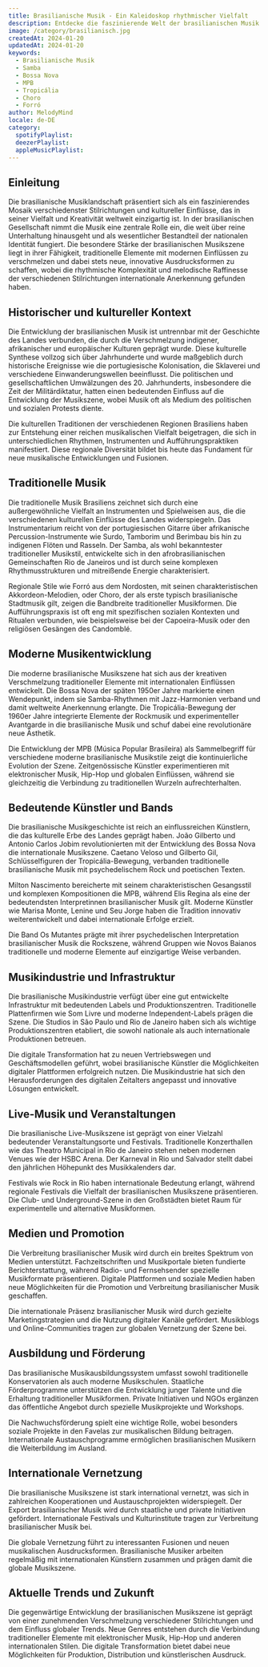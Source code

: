 ```yaml
---
title: Brasilianische Musik - Ein Kaleidoskop rhythmischer Vielfalt
description: Entdecke die faszinierende Welt der brasilianischen Musik - Von Samba und Bossa Nova bis zu modernem MPB
image: /category/brasilianisch.jpg
createdAt: 2024-01-20
updatedAt: 2024-01-20
keywords:
  - Brasilianische Musik
  - Samba
  - Bossa Nova
  - MPB
  - Tropicália
  - Choro
  - Forró
author: MelodyMind
locale: de-DE
category:
  spotifyPlaylist: 
  deezerPlaylist: 
  appleMusicPlaylist: 
---
```


## Einleitung

Die brasilianische Musiklandschaft präsentiert sich als ein faszinierendes Mosaik verschiedenster Stilrichtungen und kultureller Einflüsse, das in seiner Vielfalt und Kreativität weltweit einzigartig ist. In der brasilianischen Gesellschaft nimmt die Musik eine zentrale Rolle ein, die weit über reine Unterhaltung hinausgeht und als wesentlicher Bestandteil der nationalen Identität fungiert. Die besondere Stärke der brasilianischen Musikszene liegt in ihrer Fähigkeit, traditionelle Elemente mit modernen Einflüssen zu verschmelzen und dabei stets neue, innovative Ausdrucksformen zu schaffen, wobei die rhythmische Komplexität und melodische Raffinesse der verschiedenen Stilrichtungen internationale Anerkennung gefunden haben.

## Historischer und kultureller Kontext

Die Entwicklung der brasilianischen Musik ist untrennbar mit der Geschichte des Landes verbunden, die durch die Verschmelzung indigener, afrikanischer und europäischer Kulturen geprägt wurde. Diese kulturelle Synthese vollzog sich über Jahrhunderte und wurde maßgeblich durch historische Ereignisse wie die portugiesische Kolonisation, die Sklaverei und verschiedene Einwanderungswellen beeinflusst. Die politischen und gesellschaftlichen Umwälzungen des 20. Jahrhunderts, insbesondere die Zeit der Militärdiktatur, hatten einen bedeutenden Einfluss auf die Entwicklung der Musikszene, wobei Musik oft als Medium des politischen und sozialen Protests diente.

Die kulturellen Traditionen der verschiedenen Regionen Brasiliens haben zur Entstehung einer reichen musikalischen Vielfalt beigetragen, die sich in unterschiedlichen Rhythmen, Instrumenten und Aufführungspraktiken manifestiert. Diese regionale Diversität bildet bis heute das Fundament für neue musikalische Entwicklungen und Fusionen.

## Traditionelle Musik

Die traditionelle Musik Brasiliens zeichnet sich durch eine außergewöhnliche Vielfalt an Instrumenten und Spielweisen aus, die die verschiedenen kulturellen Einflüsse des Landes widerspiegeln. Das Instrumentarium reicht von der portugiesischen Gitarre über afrikanische Percussion-Instrumente wie Surdo, Tamborim und Berimbau bis hin zu indigenen Flöten und Rasseln. Der Samba, als wohl bekanntester traditioneller Musikstil, entwickelte sich in den afrobrasilianischen Gemeinschaften Rio de Janeiros und ist durch seine komplexen Rhythmusstrukturen und mitreißende Energie charakterisiert.

Regionale Stile wie Forró aus dem Nordosten, mit seinen charakteristischen Akkordeon-Melodien, oder Choro, der als erste typisch brasilianische Stadtmusik gilt, zeigen die Bandbreite traditioneller Musikformen. Die Aufführungspraxis ist oft eng mit spezifischen sozialen Kontexten und Ritualen verbunden, wie beispielsweise bei der Capoeira-Musik oder den religiösen Gesängen des Candomblé.

## Moderne Musikentwicklung

Die moderne brasilianische Musikszene hat sich aus der kreativen Verschmelzung traditioneller Elemente mit internationalen Einflüssen entwickelt. Die Bossa Nova der späten 1950er Jahre markierte einen Wendepunkt, indem sie Samba-Rhythmen mit Jazz-Harmonien verband und damit weltweite Anerkennung erlangte. Die Tropicália-Bewegung der 1960er Jahre integrierte Elemente der Rockmusik und experimenteller Avantgarde in die brasilianische Musik und schuf dabei eine revolutionäre neue Ästhetik.

Die Entwicklung der MPB (Música Popular Brasileira) als Sammelbegriff für verschiedene moderne brasilianische Musikstile zeigt die kontinuierliche Evolution der Szene. Zeitgenössische Künstler experimentieren mit elektronischer Musik, Hip-Hop und globalen Einflüssen, während sie gleichzeitig die Verbindung zu traditionellen Wurzeln aufrechterhalten.

## Bedeutende Künstler und Bands

Die brasilianische Musikgeschichte ist reich an einflussreichen Künstlern, die das kulturelle Erbe des Landes geprägt haben. João Gilberto und Antonio Carlos Jobim revolutionierten mit der Entwicklung des Bossa Nova die internationale Musikszene. Caetano Veloso und Gilberto Gil, Schlüsselfiguren der Tropicália-Bewegung, verbanden traditionelle brasilianische Musik mit psychedelischem Rock und poetischen Texten.

Milton Nascimento bereicherte mit seinem charakteristischen Gesangsstil und komplexen Kompositionen die MPB, während Elis Regina als eine der bedeutendsten Interpretinnen brasilianischer Musik gilt. Moderne Künstler wie Marisa Monte, Lenine und Seu Jorge haben die Tradition innovativ weiterentwickelt und dabei internationale Erfolge erzielt.

Die Band Os Mutantes prägte mit ihrer psychedelischen Interpretation brasilianischer Musik die Rockszene, während Gruppen wie Novos Baianos traditionelle und moderne Elemente auf einzigartige Weise verbanden.

## Musikindustrie und Infrastruktur

Die brasilianische Musikindustrie verfügt über eine gut entwickelte Infrastruktur mit bedeutenden Labels und Produktionszentren. Traditionelle Plattenfirmen wie Som Livre und moderne Independent-Labels prägen die Szene. Die Studios in São Paulo und Rio de Janeiro haben sich als wichtige Produktionszentren etabliert, die sowohl nationale als auch internationale Produktionen betreuen.

Die digitale Transformation hat zu neuen Vertriebswegen und Geschäftsmodellen geführt, wobei brasilianische Künstler die Möglichkeiten digitaler Plattformen erfolgreich nutzen. Die Musikindustrie hat sich den Herausforderungen des digitalen Zeitalters angepasst und innovative Lösungen entwickelt.

## Live-Musik und Veranstaltungen

Die brasilianische Live-Musikszene ist geprägt von einer Vielzahl bedeutender Veranstaltungsorte und Festivals. Traditionelle Konzerthallen wie das Theatro Municipal in Rio de Janeiro stehen neben modernen Venues wie der HSBC Arena. Der Karneval in Rio und Salvador stellt dabei den jährlichen Höhepunkt des Musikkalenders dar.

Festivals wie Rock in Rio haben internationale Bedeutung erlangt, während regionale Festivals die Vielfalt der brasilianischen Musikszene präsentieren. Die Club- und Underground-Szene in den Großstädten bietet Raum für experimentelle und alternative Musikformen.

## Medien und Promotion

Die Verbreitung brasilianischer Musik wird durch ein breites Spektrum von Medien unterstützt. Fachzeitschriften und Musikportale bieten fundierte Berichterstattung, während Radio- und Fernsehsender spezielle Musikformate präsentieren. Digitale Plattformen und soziale Medien haben neue Möglichkeiten für die Promotion und Verbreitung brasilianischer Musik geschaffen.

Die internationale Präsenz brasilianischer Musik wird durch gezielte Marketingstrategien und die Nutzung digitaler Kanäle gefördert. Musikblogs und Online-Communities tragen zur globalen Vernetzung der Szene bei.

## Ausbildung und Förderung

Das brasilianische Musikausbildungssystem umfasst sowohl traditionelle Konservatorien als auch moderne Musikschulen. Staatliche Förderprogramme unterstützen die Entwicklung junger Talente und die Erhaltung traditioneller Musikformen. Private Initiativen und NGOs ergänzen das öffentliche Angebot durch spezielle Musikprojekte und Workshops.

Die Nachwuchsförderung spielt eine wichtige Rolle, wobei besonders soziale Projekte in den Favelas zur musikalischen Bildung beitragen. Internationale Austauschprogramme ermöglichen brasilianischen Musikern die Weiterbildung im Ausland.

## Internationale Vernetzung

Die brasilianische Musikszene ist stark international vernetzt, was sich in zahlreichen Kooperationen und Austauschprojekten widerspiegelt. Der Export brasilianischer Musik wird durch staatliche und private Initiativen gefördert. Internationale Festivals und Kulturinstitute tragen zur Verbreitung brasilianischer Musik bei.

Die globale Vernetzung führt zu interessanten Fusionen und neuen musikalischen Ausdrucksformen. Brasilianische Musiker arbeiten regelmäßig mit internationalen Künstlern zusammen und prägen damit die globale Musikszene.

## Aktuelle Trends und Zukunft

Die gegenwärtige Entwicklung der brasilianischen Musikszene ist geprägt von einer zunehmenden Verschmelzung verschiedener Stilrichtungen und dem Einfluss globaler Trends. Neue Genres entstehen durch die Verbindung traditioneller Elemente mit elektronischer Musik, Hip-Hop und anderen internationalen Stilen. Die digitale Transformation bietet dabei neue Möglichkeiten für Produktion, Distribution und künstlerischen Ausdruck.
